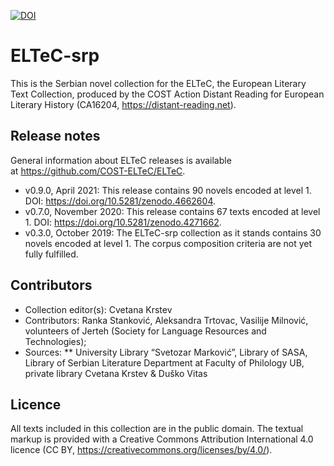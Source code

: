 ﻿[![DOI](https://zenodo.org/badge/DOI/10.5281/zenodo.3524056.svg)](https://doi.org/10.5281/zenodo.3524056)

# ELTeC-srp

This is the Serbian novel collection for the ELTeC, the European Literary Text Collection, produced by the COST Action Distant Reading for European Literary History (CA16204, https://distant-reading.net).

## Release notes
General information about ELTeC releases is available at https://github.com/COST-ELTeC/ELTeC.

* v0.9.0, April 2021: This release contains 90 novels encoded at level 1. DOI: https://doi.org/10.5281/zenodo.4662604. 
* v0.7.0, November 2020: This release contains 67 texts encoded at level 1. DOI: https://doi.org/10.5281/zenodo.4271662. 
* v0.3.0, October 2019: The ELTeC-srp collection as it stands contains 30 novels encoded at level 1. The corpus composition criteria are not yet fully fulfilled.

## Contributors

* Collection editor(s): Cvetana Krstev
* Contributors: Ranka Stanković, Aleksandra Trtovac, Vasilije Milnović, volunteers of Jerteh (Society for Language Resources and Technologies);
* Sources: 
** University Library “Svetozar Marković”, Library of SASA, Library of Serbian Literature Department at Faculty of Philology UB, private library Cvetana Krstev & Duško Vitas

## Licence

All texts included in this collection are in the public domain. The textual markup is provided with a Creative Commons Attribution International 4.0 licence (CC BY, https://creativecommons.org/licenses/by/4.0/).

